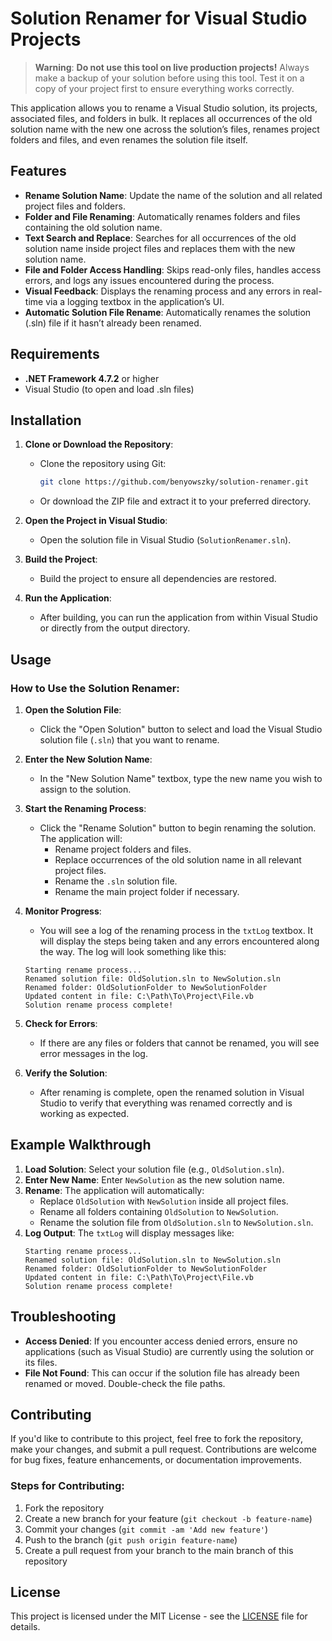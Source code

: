 # Solution Renamer for Visual Studio Projects

> **Warning**: **Do not use this tool on live production projects!** Always make a backup of your solution before using this tool. Test it on a copy of your project first to ensure everything works correctly.

This application allows you to rename a Visual Studio solution, its projects, associated files, and folders in bulk. It replaces all occurrences of the old solution name with the new one across the solution’s files, renames project folders and files, and even renames the solution file itself.

## Features

- **Rename Solution Name**: Update the name of the solution and all related project files and folders.
- **Folder and File Renaming**: Automatically renames folders and files containing the old solution name.
- **Text Search and Replace**: Searches for all occurrences of the old solution name inside project files and replaces them with the new solution name.
- **File and Folder Access Handling**: Skips read-only files, handles access errors, and logs any issues encountered during the process.
- **Visual Feedback**: Displays the renaming process and any errors in real-time via a logging textbox in the application’s UI.
- **Automatic Solution File Rename**: Automatically renames the solution (.sln) file if it hasn’t already been renamed.

## Requirements

- **.NET Framework 4.7.2** or higher
- Visual Studio (to open and load .sln files)

## Installation

1. **Clone or Download the Repository**:
   - Clone the repository using Git:
     ```bash
     git clone https://github.com/benyowszky/solution-renamer.git
     ```
   - Or download the ZIP file and extract it to your preferred directory.

2. **Open the Project in Visual Studio**:
   - Open the solution file in Visual Studio (`SolutionRenamer.sln`).

3. **Build the Project**:
   - Build the project to ensure all dependencies are restored.

4. **Run the Application**:
   - After building, you can run the application from within Visual Studio or directly from the output directory.

## Usage

### How to Use the Solution Renamer:

1. **Open the Solution File**:
   - Click the "Open Solution" button to select and load the Visual Studio solution file (`.sln`) that you want to rename.

2. **Enter the New Solution Name**:
   - In the "New Solution Name" textbox, type the new name you wish to assign to the solution.

3. **Start the Renaming Process**:
   - Click the "Rename Solution" button to begin renaming the solution. The application will:
     - Rename project folders and files.
     - Replace occurrences of the old solution name in all relevant project files.
     - Rename the `.sln` solution file.
     - Rename the main project folder if necessary.

4. **Monitor Progress**:
   - You will see a log of the renaming process in the `txtLog` textbox. It will display the steps being taken and any errors encountered along the way. The log will look something like this:
   ```
   Starting rename process...
   Renamed solution file: OldSolution.sln to NewSolution.sln
   Renamed folder: OldSolutionFolder to NewSolutionFolder
   Updated content in file: C:\Path\To\Project\File.vb
   Solution rename process complete!
   ```

5. **Check for Errors**:
   - If there are any files or folders that cannot be renamed, you will see error messages in the log.

6. **Verify the Solution**:
   - After renaming is complete, open the renamed solution in Visual Studio to verify that everything was renamed correctly and is working as expected.

## Example Walkthrough

1. **Load Solution**: Select your solution file (e.g., `OldSolution.sln`).
2. **Enter New Name**: Enter `NewSolution` as the new solution name.
3. **Rename**: The application will automatically:
   - Replace `OldSolution` with `NewSolution` inside all project files.
   - Rename all folders containing `OldSolution` to `NewSolution`.
   - Rename the solution file from `OldSolution.sln` to `NewSolution.sln`.
4. **Log Output**: The `txtLog` will display messages like:
   ```
   Starting rename process...
   Renamed solution file: OldSolution.sln to NewSolution.sln
   Renamed folder: OldSolutionFolder to NewSolutionFolder
   Updated content in file: C:\Path\To\Project\File.vb
   Solution rename process complete!
   ```

## Troubleshooting

- **Access Denied**: If you encounter access denied errors, ensure no applications (such as Visual Studio) are currently using the solution or its files.
- **File Not Found**: This can occur if the solution file has already been renamed or moved. Double-check the file paths.

## Contributing

If you'd like to contribute to this project, feel free to fork the repository, make your changes, and submit a pull request. Contributions are welcome for bug fixes, feature enhancements, or documentation improvements.

### Steps for Contributing:
1. Fork the repository
2. Create a new branch for your feature (`git checkout -b feature-name`)
3. Commit your changes (`git commit -am 'Add new feature'`)
4. Push to the branch (`git push origin feature-name`)
5. Create a pull request from your branch to the main branch of this repository

## License

This project is licensed under the MIT License - see the [LICENSE](LICENSE) file for details.

